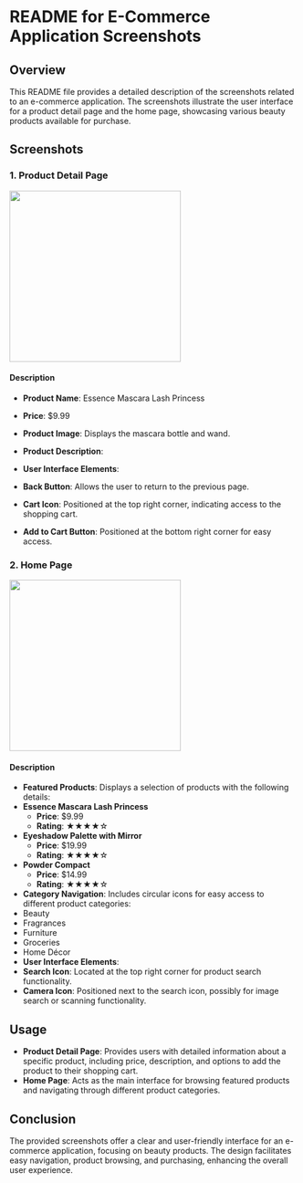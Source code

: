 # README for E-Commerce Application Screenshots

## Overview
This README file provides a detailed description of the screenshots related to an e-commerce application. The screenshots illustrate the user interface for a product detail page and the home page, showcasing various beauty products available for purchase.

## Screenshots

### 1. Product Detail Page
<img src="https://github.com/Daksh-Parekh/E_Commerce_app/assets/162782675/f803fda5-a557-48ae-91e9-a7f639147d95" width="300px">

#### Description
- **Product Name**: Essence Mascara Lash Princess
- **Price**: $9.99
- **Product Image**: Displays the mascara bottle and wand.
- **Product Description**: 

- **User Interface Elements**:
- **Back Button**: Allows the user to return to the previous page.
- **Cart Icon**: Positioned at the top right corner, indicating access to the shopping cart.
- **Add to Cart Button**: Positioned at the bottom right corner for easy access.

### 2. Home Page
<img src="https://github.com/Daksh-Parekh/E_Commerce_app/assets/162782675/884d51c5-183a-40e5-8309-71c0a6bd866d" width="300px">

#### Description
- **Featured Products**: Displays a selection of products with the following details:
- **Essence Mascara Lash Princess**
  - **Price**: $9.99
  - **Rating**: ★★★★☆
- **Eyeshadow Palette with Mirror**
  - **Price**: $19.99
  - **Rating**: ★★★★☆
- **Powder Compact**
  - **Price**: $14.99
  - **Rating**: ★★★★☆
- **Category Navigation**: Includes circular icons for easy access to different product categories:
- Beauty
- Fragrances
- Furniture
- Groceries
- Home Décor
- **User Interface Elements**:
- **Search Icon**: Located at the top right corner for product search functionality.
- **Camera Icon**: Positioned next to the search icon, possibly for image search or scanning functionality.

## Usage
- **Product Detail Page**: Provides users with detailed information about a specific product, including price, description, and options to add the product to their shopping cart.
- **Home Page**: Acts as the main interface for browsing featured products and navigating through different product categories.

## Conclusion
The provided screenshots offer a clear and user-friendly interface for an e-commerce application, focusing on beauty products. The design facilitates easy navigation, product browsing, and purchasing, enhancing the overall user experience.
